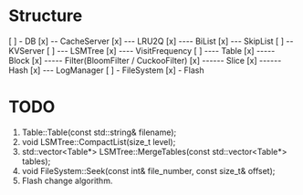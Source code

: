 
# Structure

[ ] - DB
[x] -- CacheServer
[x] --- LRU2Q
[x] ---- BiList
[x] --- SkipList
[ ] -- KVServer
[ ] --- LSMTree
[x] ---- VisitFrequency
[ ] ---- Table
[x] ----- Block
[x] ----- Filter(BloomFilter / CuckooFilter)
[x] ------ Slice
[x] ------ Hash
[x] --- LogManager
[ ] - FileSystem
[x] - Flash

# TODO

1. Table::Table(const std::string& filename);
2. void LSMTree::CompactList(size_t level);
3. std::vector<Table*> LSMTree::MergeTables(const std::vector<Table*> tables);
4. void FileSystem::Seek(const int& file_number, const size_t& offset);
5. Flash change algorithm.